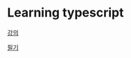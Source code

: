 # Learning typescript

[강의](https://codingapple.com/course/typescript-crash-course/)

[필기](https://typeerror.notion.site/Typescript-6766ccb22f1e43cc825964b499640015)
